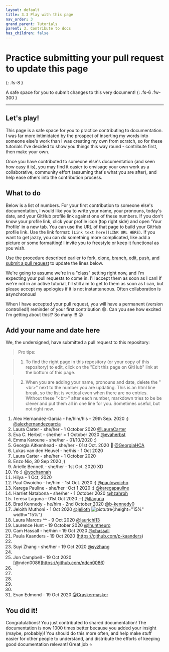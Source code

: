 ```yaml
---
layout: default
title: 3.3 Play with this page
nav_order: 3
grand_parent: Tutorials
parent: 3. Contribute to docs
has_children: false
---
```



# Practice submitting your pull request to update this page
{: .fs-8 }

A safe space for you to submit changes to this very document!
{: .fs-6 .fw-300 }

---

## Let's play!

This page is a safe space for you to practice contributing to documentation. I was far more intimidated by the prospect of inserting my words into someone else's work than I was creating my own from scratch, so for these tutorials I've decided to show you things this way round - contribute first, then make your own.

Once you have contributed to someone else's documentation (and seen how easy it is), you may find it easier to envisage your own work as a collaborative, community effort (assuming that's what you are after), and help ease others into the contribution process.

## What to do

Below is a list of numbers. For your first contribution to someone else's documentation, I would like you to write your name, your pronouns, today's date, and your GitHub profile link against one of these numbers. If you don't know your profile link, click your profile icon (top right side) and open 'Your Profile' in a new tab. You can use the URL of that page to build your GitHub profile link. Use the link format: `[Link text here](LINK URL HERE)`. If you want to get jazzy, you can do something more complicated, like add a picture or some formatting! I invite you to freestyle or keep it functional as you wish.

Use the procedure described earlier to [fork, clone, branch, edit, push, and submit a pull request](3-2-fork-their-repo.md) to update the lines below.

We're going to assume we're in a "class" setting right now, and I'm expecting your pull requests to come in. I'll accept them as soon as I can! If we're not in an active tutorial, I'll still aim to get to them as soon as I can, but please accept my apologies if it is not instantaneous. Often collaboration is asynchronous!

When I have accepted your pull request, you will have a permanent (version controlled!) reminder of your first contribution 😃. Can you see how excited I'm getting about this!? So many !!! 😝

## Add your name and date here

We, the undersigned, have submitted a pull request to this repository:

> Pro tips:

> 1) To find the right page in this repository (or your copy of this repository) to edit, click on the "Edit this page on GitHub" link at the bottom of this page.

> 2) When you are adding your name, pronouns and date, delete the "&lt;br&gt;" next to the number you are updating. This is an html line break, so the list is vertical even when there are no entries. Without these "&lt;br&gt;" after each number, markdown tries to be be clever and put them all in one line for you. Sometimes useful, but not right now.

1. Alex Hernandez-Garcia - he/him/his - 29th Sep. 2020 :) [@alexhernandezgarcia](https://github.com/alexhernandezgarcia)
2. Laura Carter - she/her - 1 October 2020 [@LauraCarter](https://github.com/LauraCarter)
3. Eva C. Herbst - she/her = 1 October 2020 [@evaherbst](https://github.com/evaherbst)
4. Emma Karoune - she/her - 01/10/2020 :)  
5. Georgia Aitkenhead - she/her - 01st Oct. 2020 🌟 [@GeorgiaHCA](https://github.com/GeorgiaHCA)
6. Lukas van den Heuvel - he/his - 1 Oct 2020  
7. Laura Carter - she/her - 1 October 2020
8. Enzo Nio, 30 Sep 2020 ;)
9. Arielle Bennett - she/her - 1st Oct. 2020 XD 
10. Yo :) [@yochannah](https://github.com/yochannah)
11. Hilya - 1 Oct, 2020
12. Paul Owoicho - he/him - 1st Oct. 2020 :) [@paulowoicho](https://github.com/paulowoicho)
13. Karega Pauline - she/her -Oct 1 2020 :) [@karegapauline](https://github.com/karegapauline)
14. Harriet Natabona - she/her - 1 October 2020 [@hzahroh](https://github.com/hzahroh)
15. Teresa Laguna - 01st Oct 2020 ;-) [@tlaguna](https://github.com/tlaguna)
16. Brad Kennedy - he/him - 2nd October 2020 [@b-kennedy0](https://github.com/b-kennedy0)
17. Jeloith Muthoni - 1 Oct 2020 [@jelioth](https://github.com/Jelioth) ![pictutre](https://www.incimages.com/uploaded_files/image/1920x1080/getty_469566889_105923.jpg){:height="15%" width="15%"}
18. Laura Marcos ^^ - 9 Oct 2020 [@laurichi13](https://github.com/laurichi13) 
19. Laurence Hunt - 19 October 2020 [@lhuntneuro](https://www.youtube.com/watch?v=oKNy-MWjkcU)
20. Cam Hassall - he/him - 19 Oct 2020 [@chassall](https://github.com/chassall)
21. Paula Kaanders - 19 Oct 2020 (https://github.com/p-kaanders)
22. <br>
23. Suyi Zhang - she/her - 19 Oct 2020 [@syzhang](https://github.com/syzhang) 
24. <br>
25. Jon Campbell - 19 Oct 2020 [@ndcn0086]https://github.com/ndcn0086)
26. <br>
27. <br>
28. <br>
29. <br>
30. <br>
998. Evan Edmond - 19 Oct 2020 [@Craskermasker](https://github.com/Craskermasker)






## You did it!

Congratulations! You just contributed to shared documentation! The documentation is now 1000 times better because you added your insight (maybe, probably)! You should do this more often, and help make stuff easier for other people to understand, and distribute the efforts of keeping good documentation relevant! Great job ⭐️
